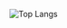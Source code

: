 ![Top Langs](https://github-readme-stats.vercel.app/api/top-langs/?username=LaraShreim&layout=compact)





